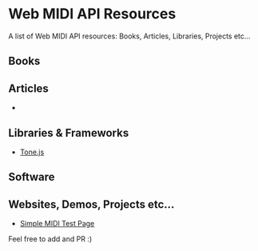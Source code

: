 # Web MIDI API Resources

A list of Web MIDI API resources: Books, Articles, Libraries, Projects etc...

## Books


## Articles

- []()

## Libraries & Frameworks

- [Tone.js](https://tonejs.github.io/)

## Software

## Websites, Demos, Projects etc...

- [Simple MIDI Test Page](https://khoin.github.io/midi)


Feel free to add and PR :)
